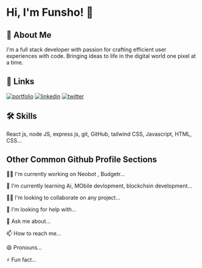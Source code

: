 # Hi, I'm Funsho! 👋


## 🚀 About Me
I'm a full stack developer with passion for crafting efficient user experiences with code. Bringing ideas to life in the digital world one pixel at a time.

## 🔗 Links
[![portfolio](https://img.shields.io/badge/my_portfolio-000?style=for-the-badge&logo=ko-fi&logoColor=white)](https://funshyaj.github.io/)
[![linkedin](https://img.shields.io/badge/linkedin-0A66C2?style=for-the-badge&logo=linkedin&logoColor=white)](https://www.linkedin.com/in/funsho-ajayi/)
[![twitter](https://img.shields.io/badge/twitter-1DA1F2?style=for-the-badge&logo=twitter&logoColor=white)](https://twitter.com/funshyaj)


## 🛠 Skills
React js, node JS, express js, git, GitHub, tailwind CSS, Javascript, HTML, CSS...


## Other Common Github Profile Sections
👩‍💻 I'm currently working on Neobot , Budgetr...

🧠 I'm currently learning Ai, MObile devlopment, blockchsin development...

👯‍♀️ I'm looking to collaborate on any project...

🤔 I'm looking for help with...

💬 Ask me about...

📫 How to reach me...

😄 Pronouns...

⚡️ Fun fact...

